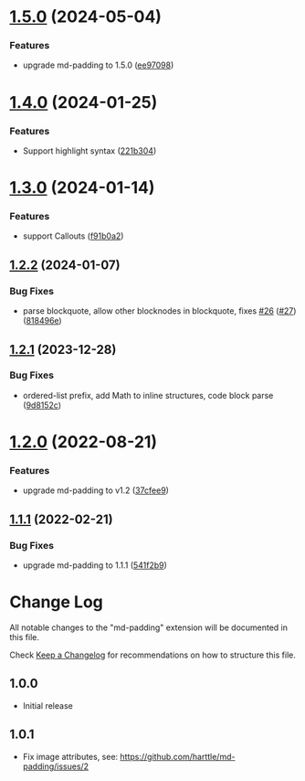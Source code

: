 # [1.5.0](https://github.com/harttle/md-padding-vscode/compare/v1.4.0...v1.5.0) (2024-05-04)


### Features

* upgrade md-padding to 1.5.0 ([ee97098](https://github.com/harttle/md-padding-vscode/commit/ee97098a23d2761ab4e1b1cd9c584a9bb012d855))

# [1.4.0](https://github.com/harttle/md-padding-vscode/compare/v1.3.0...v1.4.0) (2024-01-25)


### Features

* Support highlight syntax ([221b304](https://github.com/harttle/md-padding-vscode/commit/221b3048033dfa28650c440d6538d533577e65ce))

# [1.3.0](https://github.com/harttle/md-padding-vscode/compare/v1.2.2...v1.3.0) (2024-01-14)


### Features

* support Callouts ([f91b0a2](https://github.com/harttle/md-padding-vscode/commit/f91b0a2fc5469f261c52d6c0c1ee829523dbf98a))

## [1.2.2](https://github.com/harttle/md-padding-vscode/compare/v1.2.1...v1.2.2) (2024-01-07)


### Bug Fixes

* parse blockquote, allow other blocknodes in blockquote, fixes [#26](https://github.com/harttle/md-padding-vscode/issues/26) ([#27](https://github.com/harttle/md-padding-vscode/issues/27)) ([818496e](https://github.com/harttle/md-padding-vscode/commit/818496e12344b466ee0ca67843fa513af6acf2d5))

## [1.2.1](https://github.com/harttle/md-padding-vscode/compare/v1.2.0...v1.2.1) (2023-12-28)


### Bug Fixes

* ordered-list prefix, add Math to inline structures, code block parse ([9d8152c](https://github.com/harttle/md-padding-vscode/commit/9d8152c2c92b7a7a351972bb6205b956792b03e2))

# [1.2.0](https://github.com/harttle/md-padding-vscode/compare/v1.1.1...v1.2.0) (2022-08-21)


### Features

* upgrade md-padding to v1.2 ([37cfee9](https://github.com/harttle/md-padding-vscode/commit/37cfee9f82c125f67eea68dc071299d6981117e6))

## [1.1.1](https://github.com/harttle/md-padding-vscode/compare/v1.1.0...v1.1.1) (2022-02-21)


### Bug Fixes

* upgrade md-padding to 1.1.1 ([541f2b9](https://github.com/harttle/md-padding-vscode/commit/541f2b9dea980d79120e7d9dcb96bc5df396218b))

# Change Log

All notable changes to the "md-padding" extension will be documented in this file.

Check [Keep a Changelog](http://keepachangelog.com/) for recommendations on how to structure this file.

## 1.0.0

- Initial release

## 1.0.1

- Fix image attributes, see: https://github.com/harttle/md-padding/issues/2
